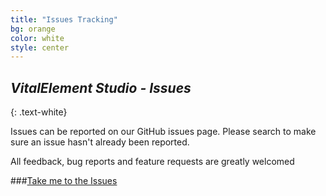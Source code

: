```yaml
---
title: "Issues Tracking"
bg: orange
color: white
style: center
---
```

## *VitalElement Studio - Issues*
{: .text-white}
 
Issues can be reported on our GitHub issues page. Please search to make sure an issue hasn't already been reported.

All feedback, bug reports and feature requests are greatly welcomed 

###<a href="https://github.com/VitalElement/VEStudio/issues">Take me to the Issues</a>